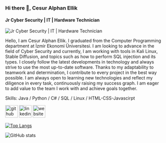 ### Hi there 👋, Cesur Alphan Ellik
#### Jr Cyber ​​Security | IT | Hardware Technician
![Jr Cyber ​​Security | IT | Hardware Technician](https://media1.giphy.com/media/v1.Y2lkPTc5MGI3NjExMnR0bDM1amdmdmc1cGdlc3U3aHU3cGJoMXhzZzRjem9nczVnY3BvcSZlcD12MV9pbnRlcm5hbF9naWZfYnlfaWQmY3Q9Zw/xTiTnwnNweDJNrvs9a/giphy.webp)

Hello, I am Cesur Alphan Ellik. I graduated from the Computer Programming department at İzmir Ekonomi Üniversitesi. I am looking to advance in the field of Cyber Security and currently, I am working with tools in Kali Linux, Stable Diffusion, and topics such as how to perform SQL injection and its types. I closely follow the latest developments in technology and always strive to use the most up-to-date software. Thanks to my adaptability to teamwork and determination, I contribute to every project in the best way possible. I am always open to learning new technologies and reflect my diligence in every task, continuously raising my success graph. I am eager to add value to the team I work with and achieve goals together.

Skills: Java / Python / C# / SQL / Linux / HTML-CSS-Javascirpt



[<img src='https://cdn.jsdelivr.net/npm/simple-icons@3.0.1/icons/github.svg' alt='github' height='40'>](https://github.com/Melanocetuss)  [<img src='https://cdn.jsdelivr.net/npm/simple-icons@3.0.1/icons/linkedin.svg' alt='linkedin' height='40'>](https://www.linkedin.com/in/cesur-alphan-ellik-b0056a240/)  [<img src='https://cdn.jsdelivr.net/npm/simple-icons@3.0.1/icons/icloud.svg' alt='website' height='40'>](https://cesuralphan.github.io/Portfolio/)  

[![Top Langs](https://github-readme-stats.vercel.app/api/top-langs/?username=Melanocetuss)](https://github.com/anuraghazra/github-readme-stats)

![GitHub stats](https://github-readme-stats.vercel.app/api?username=Melanocetuss&show_icons=true)  
 

